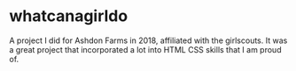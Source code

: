 # whatcanagirldo
A project I did for Ashdon Farms in 2018, affiliated with the girlscouts. It was a great project that incorporated a lot into HTML CSS skills that I am proud of.
